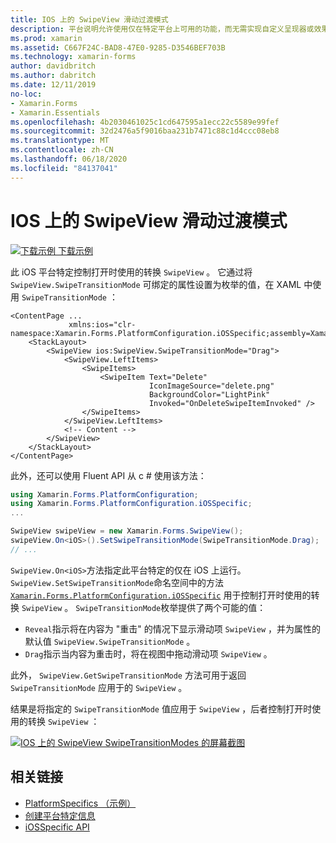 ```yaml
---
title: IOS 上的 SwipeView 滑动过渡模式
description: 平台说明允许使用仅在特定平台上可用的功能，而无需实现自定义呈现器或效果。 本文介绍如何使用 iOS 平台特定的来控制打开 SwipeView 时所使用的转换。
ms.prod: xamarin
ms.assetid: C667F24C-BAD8-47E0-9285-D3546BEF703B
ms.technology: xamarin-forms
author: davidbritch
ms.author: dabritch
ms.date: 12/11/2019
no-loc:
- Xamarin.Forms
- Xamarin.Essentials
ms.openlocfilehash: 4b2030461025c1cd647595a1ecc22c5589e99fef
ms.sourcegitcommit: 32d2476a5f9016baa231b7471c88c1d4ccc08eb8
ms.translationtype: MT
ms.contentlocale: zh-CN
ms.lasthandoff: 06/18/2020
ms.locfileid: "84137041"
---
```

# <a name="swipeview-swipe-transition-mode-on-ios"></a>IOS 上的 SwipeView 滑动过渡模式

[![下载示例](~/media/shared/download.png) 下载示例](https://docs.microsoft.com/samples/xamarin/xamarin-forms-samples/userinterface-platformspecifics)

此 iOS 平台特定控制打开时使用的转换 `SwipeView` 。 它通过将 `SwipeView.SwipeTransitionMode` 可绑定的属性设置为枚举的值，在 XAML 中使用 `SwipeTransitionMode` ：

```xaml
<ContentPage ...
             xmlns:ios="clr-namespace:Xamarin.Forms.PlatformConfiguration.iOSSpecific;assembly=Xamarin.Forms.Core">
    <StackLayout>
        <SwipeView ios:SwipeView.SwipeTransitionMode="Drag">
            <SwipeView.LeftItems>
                <SwipeItems>
                    <SwipeItem Text="Delete"
                               IconImageSource="delete.png"
                               BackgroundColor="LightPink"
                               Invoked="OnDeleteSwipeItemInvoked" />
                </SwipeItems>
            </SwipeView.LeftItems>
            <!-- Content -->
        </SwipeView>
    </StackLayout>
</ContentPage>
```

此外，还可以使用 Fluent API 从 c # 使用该方法：

```csharp
using Xamarin.Forms.PlatformConfiguration;
using Xamarin.Forms.PlatformConfiguration.iOSSpecific;
...

SwipeView swipeView = new Xamarin.Forms.SwipeView();
swipeView.On<iOS>().SetSwipeTransitionMode(SwipeTransitionMode.Drag);
// ...
```

`SwipeView.On<iOS>`方法指定此平台特定的仅在 iOS 上运行。 `SwipeView.SetSwipeTransitionMode`命名空间中的方法 [`Xamarin.Forms.PlatformConfiguration.iOSSpecific`](xref:Xamarin.Forms.PlatformConfiguration.iOSSpecific) 用于控制打开时使用的转换 `SwipeView` 。 `SwipeTransitionMode`枚举提供了两个可能的值：

- `Reveal`指示将在内容为 "重击" 的情况下显示滑动项 `SwipeView` ，并为属性的默认值 `SwipeView.SwipeTransitionMode` 。
- `Drag`指示当内容为重击时，将在视图中拖动滑动项 `SwipeView` 。

此外， `SwipeView.GetSwipeTransitionMode` 方法可用于返回 `SwipeTransitionMode` 应用于的 `SwipeView` 。

结果是将指定的 `SwipeTransitionMode` 值应用于 `SwipeView` ，后者控制打开时使用的转换 `SwipeView` ：

[![IOS 上的 SwipeView SwipeTransitionModes 的屏幕截图](swipeview-swipetransitionmode-images/swipetransitionmode.png "IOS 上的 SwipeTransitionModes")](swipeview-swipetransitionmode-images/swipetransitionmode-large.png#lightbox "IOS 上的 SwipeTransitionModes")

## <a name="related-links"></a>相关链接

- [PlatformSpecifics （示例）](https://docs.microsoft.com/samples/xamarin/xamarin-forms-samples/userinterface-platformspecifics)
- [创建平台特定信息](~/xamarin-forms/platform/platform-specifics/index.md#creating-platform-specifics)
- [iOSSpecific API](xref:Xamarin.Forms.PlatformConfiguration.iOSSpecific)
